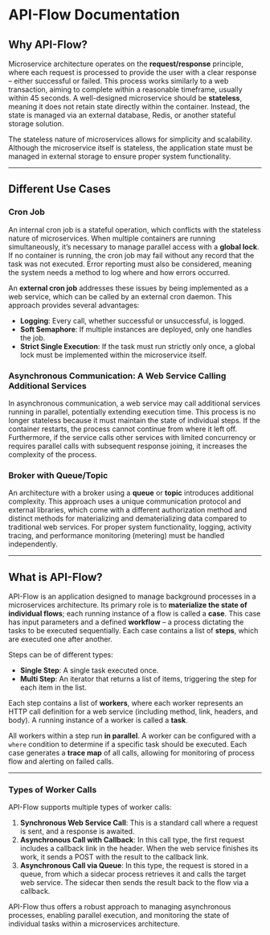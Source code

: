 # API-Flow Documentation

## Why API-Flow?

Microservice architecture operates on the **request/response** principle, where each request is processed to provide the user with a clear response – either successful or failed. This process works similarly to a web transaction, aiming to complete within a reasonable timeframe, usually within 45 seconds. A well-designed microservice should be **stateless**, meaning it does not retain state directly within the container. Instead, the state is managed via an external database, Redis, or another stateful storage solution.

The stateless nature of microservices allows for simplicity and scalability. Although the microservice itself is stateless, the application state must be managed in external storage to ensure proper system functionality.

---

## Different Use Cases

### Cron Job

An internal cron job is a stateful operation, which conflicts with the stateless nature of microservices. When multiple containers are running simultaneously, it’s necessary to manage parallel access with a **global lock**. If no container is running, the cron job may fail without any record that the task was not executed. Error reporting must also be considered, meaning the system needs a method to log where and how errors occurred.

An **external cron job** addresses these issues by being implemented as a web service, which can be called by an external cron daemon. This approach provides several advantages:
  - **Logging**: Every call, whether successful or unsuccessful, is logged.
  - **Soft Semaphore**: If multiple instances are deployed, only one handles the job.
  - **Strict Single Execution**: If the task must run strictly only once, a global lock must be implemented within the microservice itself.

### Asynchronous Communication: A Web Service Calling Additional Services

In asynchronous communication, a web service may call additional services running in parallel, potentially extending execution time. This process is no longer stateless because it must maintain the state of individual steps. If the container restarts, the process cannot continue from where it left off. Furthermore, if the service calls other services with limited concurrency or requires parallel calls with subsequent response joining, it increases the complexity of the process.

### Broker with Queue/Topic

An architecture with a broker using a **queue** or **topic** introduces additional complexity. This approach uses a unique communication protocol and external libraries, which come with a different authorization method and distinct methods for materializing and dematerializing data compared to traditional web services. For proper system functionality, logging, activity tracing, and performance monitoring (metering) must be handled independently.

---

## What is API-Flow?

API-Flow is an application designed to manage background processes in a microservices architecture. Its primary role is to **materialize the state of individual flows**; each running instance of a flow is called a **case**. This case has input parameters and a defined **workflow** – a process dictating the tasks to be executed sequentially. Each case contains a list of **steps**, which are executed one after another.

Steps can be of different types:
  - **Single Step**: A single task executed once.
  - **Multi Step**: An iterator that returns a list of items, triggering the step for each item in the list.

Each step contains a list of **workers**, where each worker represents an HTTP call definition for a web service (including method, link, headers, and body). A running instance of a worker is called a **task**.

All workers within a step run **in parallel**. A worker can be configured with a `where` condition to determine if a specific task should be executed. Each case generates a **trace map** of all calls, allowing for monitoring of process flow and alerting on failed calls.

---

### Types of Worker Calls

API-Flow supports multiple types of worker calls:

1. **Synchronous Web Service Call**: This is a standard call where a request is sent, and a response is awaited.
2. **Asynchronous Call with Callback**: In this call type, the first request includes a callback link in the header. When the web service finishes its work, it sends a POST with the result to the callback link.
3. **Asynchronous Call via Queue**: In this type, the request is stored in a queue, from which a sidecar process retrieves it and calls the target web service. The sidecar then sends the result back to the flow via a callback.

API-Flow thus offers a robust approach to managing asynchronous processes, enabling parallel execution, and monitoring the state of individual tasks within a microservices architecture.
